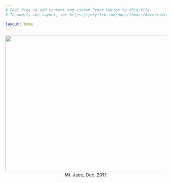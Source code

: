 ```yaml
---
# Feel free to add content and custom Front Matter to this file.
# To modify the layout, see https://jekyllrb.com/docs/themes/#overriding-theme-defaults

layout: home
---
```

<center>
<img src="https://wenjietseng.github.io/images/me.JPG" height=427 width=640>
<br>
Mt. Jade, Dec. 2017.
</center>

